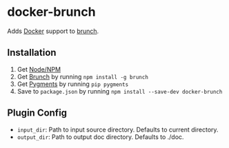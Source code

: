 # docker-brunch

Adds [Docker](https://github.com/jbt/docker) support to
[brunch](http://brunch.io).


## Installation

1. Get [Node/NPM](http://nodejs.org/)
2. Get [Brunch](http://brunch.io) by running `npm install -g brunch`
3. Get [Pygments](http://pygments.org/) by running `pip pygments`
3. Save to `package.json` by running `npm install --save-dev docker-brunch`


## Plugin Config

* `input_dir`: Path to input source directory. Defaults to current directory.
* `output_dir`: Path to output doc directory. Defaults to ./doc.
